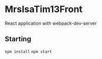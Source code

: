 # MrsIsaTim13Front

React application with webpack-dev-server

## Starting

`npm install`
`npm start`